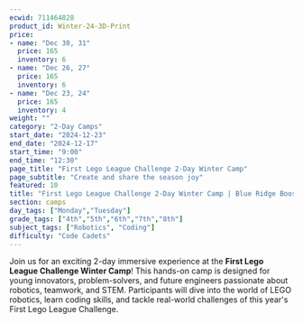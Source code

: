 ```yaml
---
ecwid: 711464828
product_id: Winter-24-3D-Print
price:
- name: "Dec 30, 31"
  price: 165
  inventory: 6
- name: "Dec 26, 27"
  price: 165
  inventory: 6
- name: "Dec 23, 24"
  price: 165
  inventory: 4
weight: ""
category: "2-Day Camps"
start_date: "2024-12-23"
end_date: "2024-12-17"
start_time: "9:00"
end_time: "12:30"
page_title: "First Lego League Challenge 2-Day Winter Camp"
page_subtitle: "Create and share the season joy"
featured: 10
title: "First Lego League Challenge 2-Day Winter Camp | Blue Ridge Boost"
section: camps
day_tags: ["Monday","Tuesday"]
grade_tags: ["4th","5th","6th","7th","8th"]
subject_tags: ["Robotics", "Coding"]
difficulty: "Code Cadets"
---
```

<p>Join us for an exciting 2-day immersive experience at the <strong>First Lego League Challenge Winter Camp</strong>! This hands-on camp is designed for young innovators, problem-solvers, and future engineers passionate about robotics, teamwork, and STEM. Participants will dive into the world of LEGO robotics, learn coding skills, and tackle real-world challenges of this year's First Lego League Challenge.</p>
